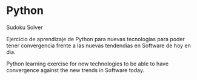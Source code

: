 # Python
Sudoku Solver

Ejercicio de aprendizaje de Python para nuevas tecnologias para poder tener convergencia frente a las nuevas tendendias en Software de hoy en dia. 

Python learning exercise for new technologies to be able to have convergence against the new trends in Software today.
